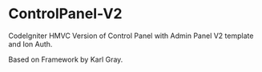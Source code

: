 # ControlPanel-V2
CodeIgniter HMVC Version of Control Panel with Admin Panel V2 template and Ion Auth.

Based on Framework by Karl Gray.
